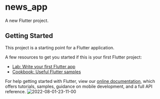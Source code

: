 # news_app

A new Flutter project.

## Getting Started

This project is a starting point for a Flutter application.

A few resources to get you started if this is your first Flutter project:

- [Lab: Write your first Flutter app](https://flutter.dev/docs/get-started/codelab)
- [Cookbook: Useful Flutter samples](https://flutter.dev/docs/cookbook)

For help getting started with Flutter, view our
[online documentation](https://flutter.dev/docs), which offers tutorials,
samples, guidance on mobile development, and a full API reference.
![2022-08-01-23-11-00](https://user-images.githubusercontent.com/100808044/182248292-27c7487e-840d-49f3-8c2d-848447ba2a74.gif)
